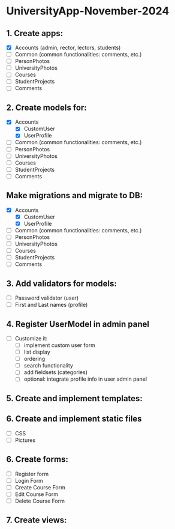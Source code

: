 # UniversityApp-November-2024

## 1. Create apps:

- [x] Accounts (admin, rector, lectors, students)
- [ ] Common (common functionalities: comments, etc.)
- [ ] PersonPhotos
- [ ] UniversityPhotos
- [ ] Courses
- [ ] StudentProjects
- [ ] Comments

## 2. Create models for:

- [x] Accounts
    - [x] CustomUser
    - [x] UserProfile
- [ ] Common (common functionalities: comments, etc.)
- [ ] PersonPhotos
- [ ] UniversityPhotos
- [ ] Courses
- [ ] StudentProjects
- [ ] Comments

## Make migrations and migrate to DB:

- [x] Accounts
    - [x] CustomUser
    - [x] UserProfile
- [ ] Common (common functionalities: comments, etc.)
- [ ] PersonPhotos
- [ ] UniversityPhotos
- [ ] Courses
- [ ] StudentProjects
- [ ] Comments

## 3. Add validators for models:

- [ ] Password validator (user)
- [ ] First and Last names (profile)

## 4. Register UserModel in admin panel

- [ ] Customize it:
    - [ ] implement custom user form
    - [ ] list display
    - [ ] ordering
    - [ ] search functionality
    - [ ] add fieldsets (categories)
    - [ ] optional: integrate profile info in user admin panel

## 5. Create and implement templates:

## 6. Create and implement static files
  - [ ] CSS
  - [ ] Pictures

## 6. Create forms:
 - [ ] Register form
 - [ ] Login Form
 - [ ] Create Course Form
 - [ ] Edit Course Form
 - [ ] Delete Course Form

## 7. Create views:
